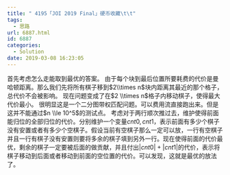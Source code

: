 ```yaml
---
title: " 4195「JOI 2019 Final」硬币收藏\t\t"
tags:
  - 思路
url: 6887.html
id: 6887
categories:
  - Solution
date: 2019-03-08 16:23:05
---
```


首先考虑怎么走能取到最优的答案。 由于每个块到最后位置所要耗费的代价是曼哈顿距离。那么我们先将所有棋子移到$2\\times n$块内距离其最近的那个格子，总代价不会被影响。 现在问题变成了在$2 \\times n$格子内移动棋子，使得最大代价最小。 很明显这是一个二分图带权匹配问题。可以费用流直接跑出来。但是这并不能通过$n \\le 10^5$的测试点。 考虑对于两行顺次推过去，维护使得前面能归位的全部归位的代价。分别维护一个变量$cnt0,cnt1$，表示前面有多少个棋子没有安置或者有多少个空棋子。假设当前有空棋子那么一定可以放，一行有空棋子并且一行有棋子没有安置则要将多余的棋子填到另外一行。现在使得前面的代价最优，剩余的棋子一定要被后面的做贡献，并且付出$|cnt0|+|cnt1|$的代价，表示将棋子移动到后面或者移动到前面的空位置的代价。可以发现，这就是最优的放法了。